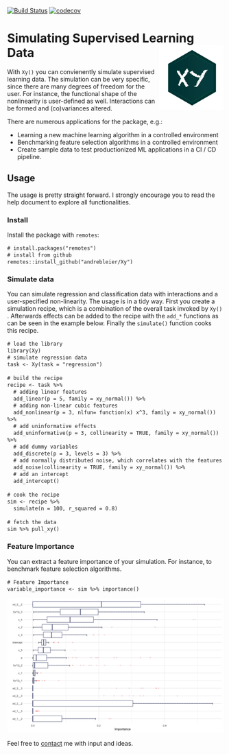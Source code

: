 [![Build Status](https://img.shields.io/travis/andrebleier/Xy/master.svg)](https://travis-ci.org/andrebleier/Xy)   [![codecov](https://codecov.io/github/andrebleier/Xy/branch/master/graphs/badge.svg)](https://codecov.io/github/andrebleier/Xy) 

Simulating Supervised Learning Data <img src="/img/Xy.png" alt="drawing" width="150px" align="right"/> 
===================================



With `Xy()` you can convienently simulate supervised learning data. The simulation can be
very specific, since there are many degrees of freedom for the user. For instance,
the functional shape of the nonlinearity is user-defined as well. Interactions can be formed and (co)variances altered.

There are numerous applications for the package, e.g.:

* Learning a new machine learning algorithm in a controlled environment
* Benchmarking feature selection algorithms in a controlled environment
* Create sample data to test productionized ML applications in a CI / CD pipeline.

## Usage

The usage is pretty straight forward. I strongly encourage you to read the help document to explore all functionalities.

### Install

Install the package with <code>remotes</code>:

```
# install.packages("remotes") 
# install from github
remotes::install_github("andrebleier/Xy")            
```

### Simulate data 

You can simulate regression and classification data with interactions and a user-specified non-linearity. The usage is in a tidy way. First you create a simulation recipe, which is a combination of the overall task invoked by `Xy()` . Afterwards effects can be added to the recipe with the `add_*` functions as can be seen in the example below. Finally the `simulate()` function cooks this recipe. 

```
# load the library
library(Xy)
# simulate regression data
task <- Xy(task = "regression")

# build the recipe
recipe <- task %>%
  # adding linear features
  add_linear(p = 5, family = xy_normal()) %>%
  # adding non-linear cubic features
  add_nonlinear(p = 3, nlfun= function(x) x^3, family = xy_normal()) %>%
  # add uninformative effects
  add_uninformative(p = 3, collinearity = TRUE, family = xy_normal()) %>%
  # add dummy variables
  add_discrete(p = 3, levels = 3) %>%
  # add normally distributed noise, which correlates with the features
  add_noise(collinearity = TRUE, family = xy_normal()) %>%
  # add an intercept
  add_intercept()
  
# cook the recipe
sim <- recipe %>%
  simulate(n = 100, r_squared = 0.8)

# fetch the data
sim %>% pull_xy()
```

### Feature Importance

You can extract a feature importance of your simulation. For instance, to benchmark feature selection algorithms.

```
# Feature Importance 
variable_importance <- sim %>% importance()
```
<img src="/img/imp.png" alt="drawing"/> 

Feel free to [contact](mailto:andre.bleier@statworx.com) me with input and ideas.

